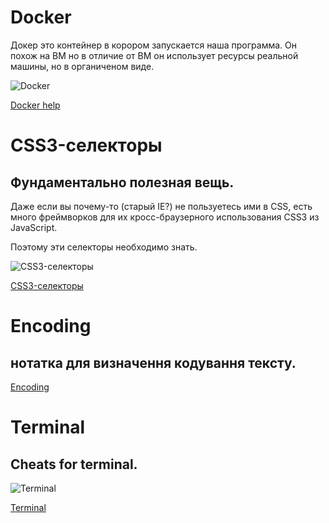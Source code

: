 # Docker

Докер это контейнер в корором запускается наша программа.
Он похож на ВМ но в отличие от ВМ он использует ресурсы реальной машины,
но в органиченом виде.

![Docker](https://i.imgur.com/LySaeQD.png) 

[Docker help](Docker/)

# CSS3-селекторы
## Фундаментально полезная вещь.

Даже если вы почему-то (старый IE?) не пользуетесь ими в CSS, есть много фреймворков для их кросс-браузерного использования CSS3 из JavaScript.

Поэтому эти селекторы необходимо знать.

![CSS3-селекторы](https://i.imgur.com/qmaktP2.png)

[CSS3-селекторы](Selectors/CSS/)

# Encoding 

## нотатка для визначення кодування тексту.

[Encoding](Encoding/)



# Terminal

## Cheats for terminal.

![Terminal](https://i.imgur.com/1e6VezR.png)

[Terminal](Cheats/Console/)